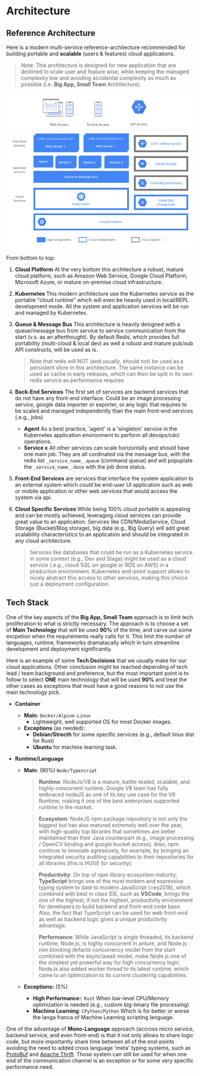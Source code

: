 # Architecture

## Reference Architecture

Here is a modern multi-service reference-architecture recommended for building portable and **scalable** (users & features) cloud applications. 

> Note: This architecture is designed for new application that are destined to scale user and feature wise, while keeping the managed complexity low and avoiding accidental complexity as much as possible (i.e. **Big App, Small Team** Architecture).

![](images/cs-architecture.png)

From bottom to top:

1) **Cloud Platform** At the very bottom this architecture a robust, mature cloud platform, such as Amazon Web Service, Google Cloud Platform, Microsoft Azure, or mature on-premise cloud infrastructure. 

2) **Kubernetes** This modern architecture use the Kubernetes service as the portable "cloud runtime" which will even be heavily used in local/REPL development mode. All the system and application services will be run and managed by Kubernetes. 

3) **Queue & Message Bus** This architecture is heavily designed with a queue/message bus from service to service communication from the start (v.s. as an afterthought). By default Redis, which provides full portability (multi-cloud & local dev) as well a robust and mature pub/sub API constructs, will be used as is. 
    > Note that redis will NOT (and usually, should not) be used as a persistent store in this architecture. The same instance can be used as cache in early releases, which can then be split in its own redis service as performance requires

4) **Back-End Services** The first set of services are backend services that do not have any front-end interface. Could be an image processing service, google data importer or exporter, or any logic that requires to be scaled and managed independently than the main front-end services (.e.g., jobs)
    - **Agent** As a best practice, 'agent' is a 'singleton' service in the Kubernetes application environment to perform all devops/cdci operations.
    - **Service x** All other services can scale horizontally and should have one main job. They are all cordinated via the message bus, with the redis list `_service_name_.queue` (command queue) and will popuplate the `_service_name_.done` with the job done status.

5) **Front-End Services** are services that interface the system application to an external system which could be end-user UI application such as web or mobile application or other web services that would access the system via api. 

6) **Cloud Specific Services** While being 100% cloud portable is appealing and can be mostly achieved, leveraging cloud services can provide great value to an application. Services like CDN/MediaService, Cloud Storage (Bucket/Blog storage), big data (e.g., Big Query) will add great scalability characteristics to an application and should be integrated in any cloud architecture. 
    > Services like databases that could be run as a Kubernetes service in some context (e.g., Dev and Stage) might be used as a cloud service (.e.g., cloud SQL on google or RDS on AWS) in a production environment. Kubernetes end-point support allows to nicely abstract this access to other services, making this choice just a deployment configuration. 



## Tech Stack

One of the key aspects of the **Big App, Small Team** approach is to limit tech proliferation to what is strictly necessary. The approach is to choose a set of **Main Technology** that will be used **90%** of the time, and carve out some excpetion when the requirements really calls for it. This limit the number of languages, runtime, frameworks dramatacally which in turn streamline development and deployment significantly. 

Here is an example of some **Tech Decisions** that we usually make for our cloud applications. Other conclusion might be reached depending of tech lead / team background and preference, but the most important point is to follow to select **ONE** main technology that will be used **90%** and treat the other cases as exceptions that must have a good reasons to not use the main technology pick.  


- **Container**
  - **Main:** `Docker/Alpine-Linux`
      - Lightweight, well supported OS for most Docker images. 
  - **Exceptions** (as needed):
    - **Debian/Strecth** for some specific services (e.g., default linux dist for Rust)
    - **Ubuntu** for machine learning task.

- **Runtime/Language**

  - **Main:** (90%) `Node/Typescript`
    > **Runtime**: NodeJs/V8 is a mature, battle-tested, scalable, and highly-concurrent runtime. Google V8 team has fully embraced nodeJS as one of its key use case for the V8 Runtime, making it one of the best enterprises supported runtime in the market.

    > **Ecosystem**: NodeJS npm package repository is not only the biggest but has also matured extremely well over the year, with high-quality top libraries that sometimes are better maintained than their Java counterpart (e.g., image processing / OpenCV binding and google bucket access). Also, npm continue to innovate agressively, for example, by bringing an integrated security auditing capabilities to their repositories for all libraries (this is HUGE for security).

    > **Productivity**: On top of npm library ecosystem maturity, **TypeScript** brings one of the most modern and expressive typing system to date to modern JavaScript (>es2018), which combined with best in class IDE, such as **VSCode**, brings the one of the highest, if not the highest, productivity environment for developers to build backend and front-end code base. Also, the fact that TypeScript can be used for web front-end as well as backend logic gives a unique productivity advantage. 

    > **Performance**: While JavaScript is single threaded, its backend runtime, Node.js, is highly concurrent in anture, and Node.js non blocking defacto concurrency model from the start combined with the async/await model, make Node.js one of the simplest yet powerful way for high concurrency logic. NodeJs also added worker thread to its latest runtime, which came to an optimization to its current clustering capabilities.

  - **Exceptions:** (5%)
    - **High Performance:**: `Rust` When low-level CPU/Memory optimization is needed (e.g., custom big-binary file processing)
    - **Machine Learning**: `CPython/Python` Which is for better or worse the langa franca of Machine Learning scripting language. 


One of the advantage of **Mono-Language** approach (accross micro service, backend service, and even front-end) is that it not only allows to share logic code, but more importantly share time between all of the end-points avoiding the need to added cross language 'meta' typing systems, such as [ProtoBuf](https://developers.google.com/protocol-buffers/) and [Apache Thrift](https://thrift.apache.org/). Those system can still be used for when one end of the communication channel is an exception or for some very specific performance need. 

